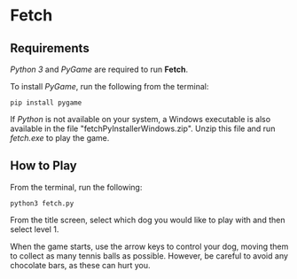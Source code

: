 # Fetch

## Requirements

*Python 3* and *PyGame* are required to run **Fetch**.

To install *PyGame*, run the following from the terminal:

```
pip install pygame
```

If *Python* is not available on your system, a Windows executable is also available in the file "fetchPyInstallerWindows.zip". Unzip this file and run *fetch.exe* to play the game.

## How to Play

From the terminal, run the following:

```
python3 fetch.py
```

From the title screen, select which dog you would like to play with and then select level 1.

When the game starts, use the arrow keys to control your dog, moving them to collect as many tennis balls as possible. However, be careful to avoid any chocolate bars, as these can hurt you.
